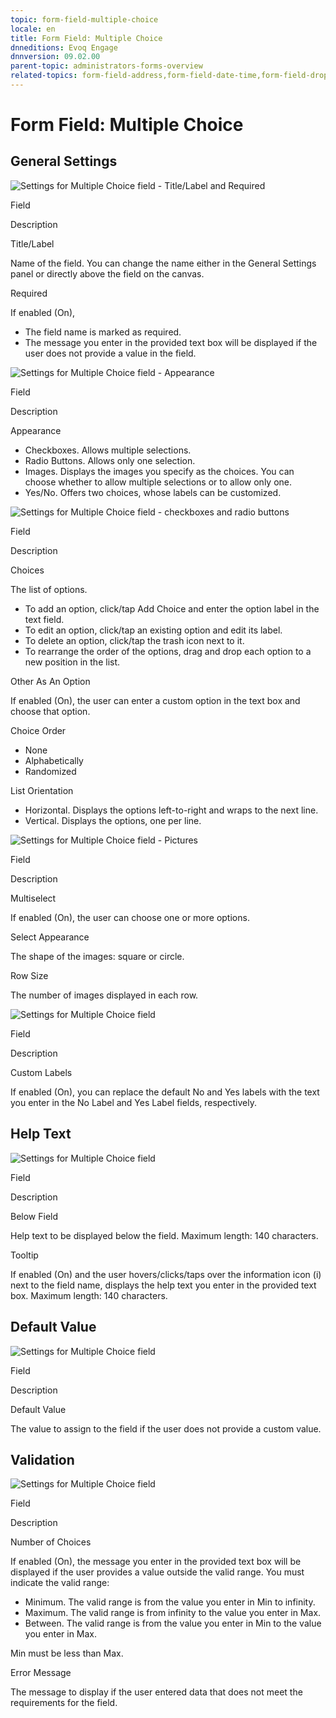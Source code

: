 ```yaml
---
topic: form-field-multiple-choice
locale: en
title: Form Field: Multiple Choice
dnneditions: Evoq Engage
dnnversion: 09.02.00
parent-topic: administrators-forms-overview
related-topics: form-field-address,form-field-date-time,form-field-dropdown,form-field-email,form-field-esignature,form-field-multi-line-text,form-field-name,form-field-number,form-field-phone-number,form-field-single-line-text,form-field-static-text,form-field-terms-conditions,form-field-url-website,form-field-submit
---
```


# Form Field: Multiple Choice

## General Settings

  

![Settings for Multiple Choice field - Title/Label and Required](img/scr-FormField-MultipleChoice-generalsettings-titlereq.gif)

  

Field

Description

Title/Label

Name of the field. You can change the name either in the General Settings panel or directly above the field on the canvas.

Required

If enabled (On),

*   The field name is marked as required.
*   The message you enter in the provided text box will be displayed if the user does not provide a value in the field.

  

![Settings for Multiple Choice field - Appearance](img/scr-FormField-MultipleChoice-generalsettings-appearance.gif)

  

Field

Description

Appearance

*   Checkboxes. Allows multiple selections.
*   Radio Buttons. Allows only one selection.
*   Images. Displays the images you specify as the choices. You can choose whether to allow multiple selections or to allow only one.
*   Yes/No. Offers two choices, whose labels can be customized.

  

![Settings for Multiple Choice field - checkboxes and radio buttons](img/scr-FormField-MultipleChoice-generalsettings-chkboxesradiobtns.gif)

  

Field

Description

Choices

The list of options.

*   To add an option, click/tap Add Choice and enter the option label in the text field.
*   To edit an option, click/tap an existing option and edit its label.
*   To delete an option, click/tap the trash icon next to it.
*   To rearrange the order of the options, drag and drop each option to a new position in the list.

Other As An Option

If enabled (On), the user can enter a custom option in the text box and choose that option.

Choice Order

*   None
*   Alphabetically
*   Randomized

List Orientation

*   Horizontal. Displays the options left-to-right and wraps to the next line.
*   Vertical. Displays the options, one per line.

  

![Settings for Multiple Choice field - Pictures](img/scr-FormField-MultipleChoice-generalsettings-pictures.gif)

  

Field

Description

Multiselect

If enabled (On), the user can choose one or more options.

Select Appearance

The shape of the images: square or circle.

Row Size

The number of images displayed in each row.

  

![Settings for Multiple Choice field](img/scr-FormField-MultipleChoice-generalsettings-yn.gif)

  

Field

Description

Custom Labels

If enabled (On), you can replace the default No and Yes labels with the text you enter in the No Label and Yes Label fields, respectively.

## Help Text

  

![Settings for Multiple Choice field](img/scr-FormField-MultipleChoice-helptext.gif)

  

Field

Description

Below Field

Help text to be displayed below the field. Maximum length: 140 characters.

Tooltip

If enabled (On) and the user hovers/clicks/taps over the information icon (i) next to the field name, displays the help text you enter in the provided text box. Maximum length: 140 characters.

## Default Value

  

![Settings for Multiple Choice field](img/scr-FormField-MultipleChoice-defaultvalue.gif)

  

Field

Description

Default Value

The value to assign to the field if the user does not provide a custom value.

## Validation

  

![Settings for Multiple Choice field](img/scr-FormField-MultipleChoice-validation.gif)

  

Field

Description

Number of Choices

If enabled (On), the message you enter in the provided text box will be displayed if the user provides a value outside the valid range. You must indicate the valid range:

*   Minimum. The valid range is from the value you enter in Min to infinity.
*   Maximum. The valid range is from infinity to the value you enter in Max.
*   Between. The valid range is from the value you enter in Min to the value you enter in Max.

Min must be less than Max.

Error Message

The message to display if the user entered data that does not meet the requirements for the field.